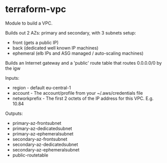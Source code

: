 # terraform-vpc

Module to build a VPC.

Builds out 2 AZs: primary and secondary, with 3 subnets setup:

  * front (gets a public IP)
  * back (dedicated well known IP machines)
  * ephemeral (elb IPs and ASG managed / auto-scaling machines)

Builds an Internet gateway and a 'public' route table that routes
0.0.0.0/0 by the igw

Inputs:
  * region - default eu-central-1
  * account - The account/profile from your ~/.aws/credentials file
  * networkprefix - The first 2 octets of the IP address for this VPC. E.g. 10.84

Outputs:
  * primary-az-frontsubnet
  * primary-az-dedicatedsubnet
  * primary-az-ephemeralsubnet
  * secondary-az-frontsubnet
  * secondary-az-dedicatedsubnet
  * secondary-az-ephemeralsubnet
  * public-routetable

